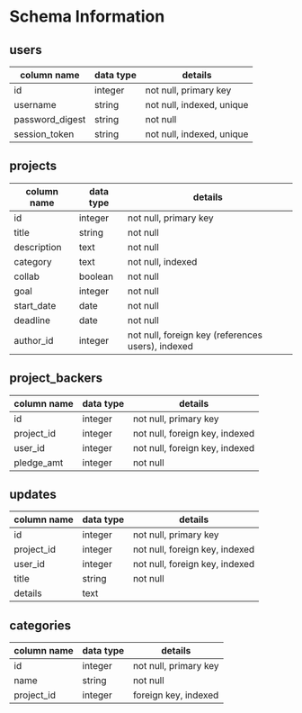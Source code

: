 # Schema Information

## users
column name     | data type | details
----------------|-----------|-----------------------
id              | integer   | not null, primary key
username        | string    | not null, indexed, unique
password_digest | string    | not null
session_token   | string    | not null, indexed, unique

## projects
column name | data type | details
------------|-----------|-----------------------
id          | integer   | not null, primary key
title       | string    | not null
description | text      | not null
category    | text      | not null, indexed
collab      | boolean   | not null
goal        | integer   | not null
start_date  | date      | not null
deadline    | date      | not null
author_id   | integer   | not null, foreign key (references users), indexed

## project_backers
column name     | data type | details
----------------|-----------|-----------------------
id              | integer   | not null, primary key
project_id      | integer   | not null, foreign key, indexed
user_id         | integer   | not null, foreign key, indexed
pledge_amt      | integer   | not null

## updates
column name     | data type | details
----------------|-----------|-----------------------
id              | integer   | not null, primary key
project_id      | integer   | not null, foreign key, indexed
user_id         | integer   | not null, foreign key, indexed
title           | string    | not null
details         | text      |

## categories
column name | data type | details
------------|-----------|-----------------------
id          | integer   | not null, primary key
name        | string    | not null
project_id  | integer   | foreign key, indexed
